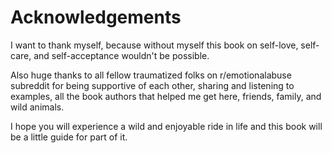 # Acknowledgements

I want to thank myself, because without myself this book on self-love, self-care, and self-acceptance wouldn't be possible.

Also huge thanks to all fellow traumatized folks on r/emotionalabuse subreddit for being supportive of each other, sharing and listening to examples, all the book authors that helped me get here, friends, family, and wild animals.&#x20;

I hope you will experience a wild and enjoyable ride in life and this book will be a little guide for part of it.
